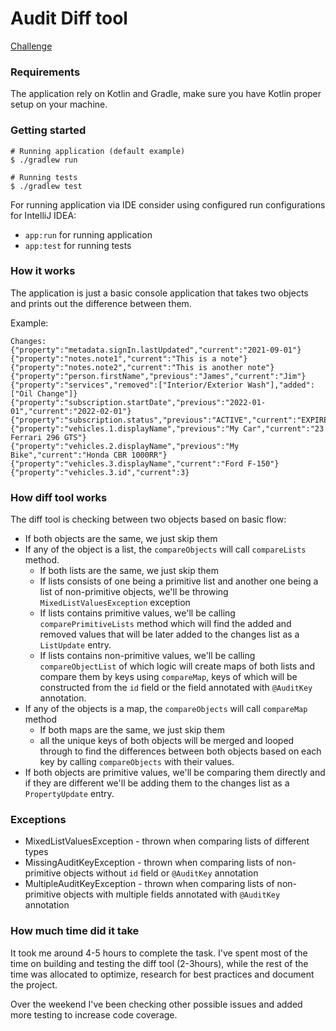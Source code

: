 # Audit Diff tool
[Challenge](/Challenge.md)

### Requirements
The application rely on Kotlin and Gradle, make sure you have Kotlin proper 
setup on your machine. 

### Getting started
```
# Running application (default example)
$ ./gradlew run

# Running tests
$ ./gradlew test
```

For running application via IDE consider using configured run configurations 
for IntelliJ IDEA:
- `app:run` for running application
- `app:test` for running tests

### How it works
The application is just a basic console application that takes two objects 
and prints out the difference between them. 

Example:
```
Changes:
{"property":"metadata.signIn.lastUpdated","current":"2021-09-01"}
{"property":"notes.note1","current":"This is a note"}
{"property":"notes.note2","current":"This is another note"}
{"property":"person.firstName","previous":"James","current":"Jim"}
{"property":"services","removed":["Interior/Exterior Wash"],"added":["Oil Change"]}
{"property":"subscription.startDate","previous":"2022-01-01","current":"2022-02-01"}
{"property":"subscription.status","previous":"ACTIVE","current":"EXPIRED"}
{"property":"vehicles.1.displayName","previous":"My Car","current":"23 Ferrari 296 GTS"}
{"property":"vehicles.2.displayName","previous":"My Bike","current":"Honda CBR 1000RR"}
{"property":"vehicles.3.displayName","current":"Ford F-150"}
{"property":"vehicles.3.id","current":3}
```

### How diff tool works
The diff tool is checking between two objects based on basic flow:
- If both objects are the same, we just skip them
- If any of the object is a list, the `compareObjects` will call `compareLists` 
  method.
  - If both lists are the same, we just skip them
  - If lists consists of one being a primitive list and another one being a 
    list of non-primitive objects, we'll be throwing `MixedListValuesException` 
    exception
  - If lists contains primitive values, we'll be calling `comparePrimitiveLists` 
    method which will find the added and removed values that will
    be later added to the changes list as a `ListUpdate` entry.
  - If lists contains non-primitive values, we'll be calling `compareObjectList`
    of which logic will create maps of both lists and compare them by keys using 
    `compareMap`, keys of which will be constructed from the `id` field or the 
    field annotated with `@AuditKey` annotation.
- If any of the objects is a map, the `compareObjects` will call `compareMap` 
  method
  - If both maps are the same, we just skip them
  - all the unique keys of both objects will be merged and looped through to 
    find the differences between both objects based on each key by calling 
    `compareObjects` with their values.
- If both objects are primitive values, we'll be comparing them directly and
  if they are different we'll be adding them to the changes list as a 
  `PropertyUpdate` entry.

### Exceptions
- MixedListValuesException - thrown when comparing lists of different types
- MissingAuditKeyException - thrown when comparing lists of non-primitive objects
  without `id` field or `@AuditKey` annotation
- MultipleAuditKeyException - thrown when comparing lists of non-primitive 
  objects with multiple fields annotated with `@AuditKey` annotation

### How much time did it take
It took me around 4-5 hours to complete the task. I've spent most of the time
on building and testing the diff tool (2-3hours), while the rest of the time was
allocated to optimize, research for best practices and document the project.

Over the weekend I've been checking other possible issues and added more testing to
increase code coverage.
